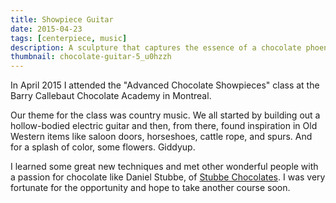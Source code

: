 ```yaml
---
title: Showpiece Guitar
date: 2015-04-23
tags: [centerpiece, music]
description: A sculpture that captures the essence of a chocolate phoenix.
thumbnail: chocolate-guitar-5_u0hzzh
---
```


In April 2015 I attended the "Advanced Chocolate Showpieces" class at the Barry Callebaut Chocolate Academy in Montreal.

Our theme for the class was country music. We all started by building out a hollow-bodied electric guitar and then, from there, found inspiration in Old Western items like saloon doors, horseshoes, cattle rope, and spurs. And for a splash of color, some flowers. Giddyup.

I learned some great new techniques and met other wonderful people with a passion for chocolate like Daniel Stubbe, of [Stubbe Chocolates](http://www.stubbechocolates.com/). I was very fortunate for the opportunity and hope to take another course soon.
